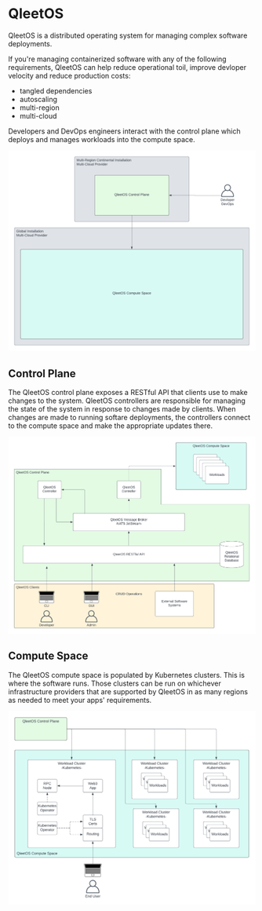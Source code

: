 # QleetOS

QleetOS is a distributed operating system for managing complex software
deployments.

If you're managing containerized software with any of the following
requirements, QleetOS can help reduce operational toil, improve devloper
velocity and reduce production costs:
* tangled dependencies
* autoscaling
* multi-region
* multi-cloud

Developers and DevOps engineers interact with the control plane which deploys
and manages workloads into the compute space.

![QleetOS Architecture](img/QleetOSArchitecture.png)

## Control Plane

The QleetOS control plane exposes a RESTful API that clients use to make changes
to the system.  QleetOS controllers are responsible for managing the state of
the system in response to changes made by clients.  When changes are made to
running softare deployments, the controllers connect to the compute space and
make the appropriate updates there.

![QleetOS Control Plane](img/QleetOSControlPlaneArchitecture.png)

## Compute Space

The QleetOS compute space is populated by Kubernetes clusters.  This is where
the software runs.  Those clusters can be run on whichever infrastructure
providers that are supported by QleetOS in as many regions as needed to meet
your apps' requirements.

![QleetOS Compute Space](img/QleetOSComputeSpaceArchitecture.png)

